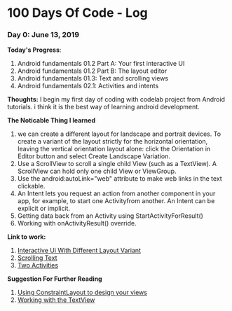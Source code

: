 # 100 Days Of Code - Log

### Day 0: June 13, 2019

**Today's Progress**:
1. Android fundamentals 01.2 Part A: Your first interactive UI
2. Android fundamentals 01.2 Part B: The layout editor
3. Android fundamentals 01.3: Text and scrolling views
4. Android fundamentals 02.1: Activities and intents

**Thoughts:** I begin my first day of coding with codelab project from Android tutorials. i think it is the best way of learning android development.

**The Noticable Thing I learned**
1. we can create a different layout for landscape and portrait devices. To create a variant of the layout strictly for the horizontal orientation, leaving the vertical orientation layout alone: click the Orientation in Editor button and select Create Landscape Variation.
2. Use a ScrollView to scroll a single child View (such as a TextView). A ScrollView can hold only one child View or ViewGroup.
3. Use the android:autoLink="web" attribute to make web links in the text clickable.
5. An Intent lets you request an action from another component in your app, for example, to start one Activityfrom another. An Intent can be explicit or implicit.
6. Getting data back from an Activity using StartActivityForResult()
7. Working with onActivityResult() override.


**Link to work:**
1. [Interactive Ui With Different Layout Variant](https://github.com/MohammadSamandari/AndroidFundamentals.git)
2. [Scrolling Text](https://github.com/MohammadSamandari/AndroidFundamental-ScrollingText.git)
3. [Two Activities](https://github.com/MohammadSamandari/Android-TwoActivities)

**Suggestion For Further Reading**
1. [Using ConstraintLayout to design your views](https://codelabs.developers.google.com/codelabs/constraint-layout/index.html)
2. [Working with the TextView](https://guides.codepath.com/android/Working-with-the-TextView)
